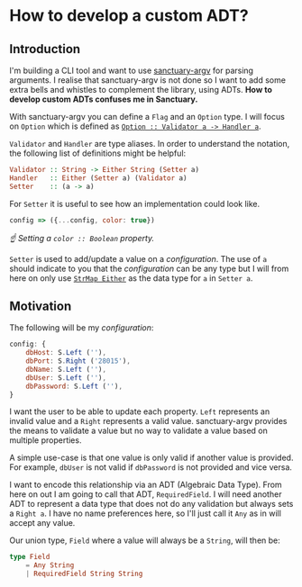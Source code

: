 # How to develop a custom ADT?

## Introduction

I'm building a CLI tool and want to use [sanctuary-argv](https://github.com/sanctuary-js/sanctuary-argv/tree/davidchambers/everything) for parsing arguments. I realise that sanctuary-argv is not done so I want to add some extra bells and whistles to complement the library, using ADTs. **How to develop custom ADTs confuses me in Sanctuary.**

With sanctuary-argv you can define a `Flag` and an `Option` type. I will focus on `Option` which is defined as [`Option :: Validator a -⁠> Handler a`](https://github.com/sanctuary-js/sanctuary-argv/tree/davidchambers/everything#option--validatora---handlera).

`Validator` and `Handler` are type aliases. In order to understand the notation, the following list of definitions might be helpful:

```haskell
Validator :: String -> Either String (Setter a)
Handler   :: Either (Setter a) (Validator a)
Setter    :: (a -> a)
```
For `Setter` it is useful to see how an implementation could look like.
```js
config => ({...config, color: true})
```
_☝️ Setting a `color :: Boolean` property._


`Setter` is used to add/update a value on a _configuration_.
The use of `a` should indicate to you that the _configuration_ can be any type but I will from here on only use [`StrMap Either`](https://sanctuary.js.org/#section:strmap) as the data type for `a` in `Setter a`.



## Motivation

The following will be my _configuration_:

```js
config: {
	dbHost: S.Left (''),
	dbPort: S.Right ('28015'),
	dbName: S.Left (''),
	dbUser: S.Left (''),
	dbPassword: S.Left (''),
}
```

I want the user to be able to update each property. `Left` represents an invalid value and a `Right` represents a valid value. sanctuary-argv provides the means to validate a value but no way to validate a value based on multiple properties.

A simple use-case is that one value is only valid if another value is provided. For example, `dbUser` is not valid if `dbPassword` is not provided and vice versa.

I want to encode this relationship via an ADT (Algebraic Data Type). From here on out I am going to call that ADT, `RequiredField`. I will need another ADT to represent a data type that does not do any validation but always sets a `Right a`. I have no name preferences here, so I'll just call it `Any` as in will accept any value.

Our union type, `Field` where a value will always be a `String`, will then be:

```elm
type Field
    = Any String
    | RequiredField String String
```
